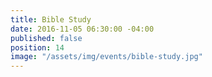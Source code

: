 ```yaml
---
title: Bible Study
date: 2016-11-05 06:30:00 -04:00
published: false
position: 14
image: "/assets/img/events/bible-study.jpg"
---
```



